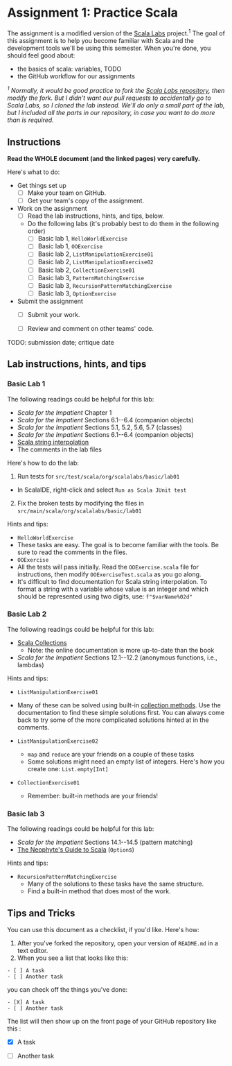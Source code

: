 # Assignment 1: Practice Scala
The assignment is a modified version of the
[Scala Labs](http://scala-labs.github.io/) project.<sup>1</sup> The goal of this
assignment is to help you become familiar with Scala and the development tools
we'll be using this semester. When you're done, you should feel good about:

- the basics of scala: variables, TODO
- the GitHub workflow for our assignments


*<sup>1</sup> Normally, it would be good practice to fork the 
[Scala Labs repository](https://github.com/scala-labs/scala-labs/), then modify
the fork. But I didn't want our pull requests to accidentally go to Scala Labs,
so I cloned the lab instead. We'll do only a small part of the lab, but I
included all the parts in our repository, in case you want to do more than is
required.*

## Instructions
**Read the WHOLE document (and the linked pages) very carefully.**

Here's what to do:

- Get things set up
  - [ ] Make your team on GitHub.
  - [ ] Get your team's copy of the assignment.

- Work on the assignment
  - [ ] Read the lab instructions, hints, and tips, below.
  - Do the following labs (it's probably best to do them in the following order)
     - [ ] Basic lab 1, `HelloWorldExercise`
     - [ ] Basic lab 1, `OOExercise`
     - [ ] Basic lab 2, `ListManipulationExercise01`
     - [ ] Basic lab 2, `ListManipulationExercise02`
     - [ ] Basic lab 2, `CollectionExercise01`
     - [ ] Basic lab 3, `PatternMatchingExercise`
     - [ ] Basic lab 3, `RecursionPatternMatchingExercise`
     - [ ] Basic lab 3, `OptionExercise`

- Submit the assignment 
  - [ ] Submit your work.
  - [ ] Review and comment on other teams' code. 


TODO: submission date; critique date

## Lab instructions, hints, and tips


### Basic Lab 1

The following readings could be helpful for this lab:

-   *Scala for the Impatient* Chapter 1
-   *Scala for the Impatient* Sections 6.1--6.4 (companion objects)
-   *Scala for the Impatient* Sections 5.1, 5.2, 5.6, 5.7 (classes)
-   *Scala for the Impatient* Sections 6.1--6.4 (companion objects)
-   [Scala string interpolation](http://docs.scala-lang.org/overviews/core/string-interpolation.html)
-   The comments in the lab files

Here's how to do the lab:

1.  Run tests for `src/test/scala/org/scalalabs/basic/lab01`
  -   In ScalaIDE, right-click and select `Run as Scala JUnit test`

2.  Fix the broken tests by modifying the files in `src/main/scala/org/scalalabs/basic/lab01`

Hints and tips:

-   `HelloWorldExercise`
  -   These tasks are easy. The goal is to become familiar with the tools. Be sure to read the comments in the files.
-   `OOExercise`
  -   All the tests will pass initially. Read the `OOExercise.scala` file for instructions, then modify `OOExerciseTest.scala` as you go along.
  - It's difficult to find documentation for Scala string interpolation. To format a string with a variable whose value is an integer and which should be represented using two digits, use: `f"$varName%02d"`

### Basic Lab 2

The following readings could be helpful for this lab:

-   [Scala Collections](http://docs.scala-lang.org/overviews/collections/introduction.html)
    -   Note: the online documentation is more up-to-date than the book
-   *Scala for the Impatient* Sections 12.1--12.2 (anonymous functions, i.e., lambdas)

Hints and tips:

-  `ListManipulationExercise01`
  -   Many of these can be solved using built-in [collection methods](http://docs.scala-lang.org/overviews/collections/introduction.html). Use the documentation to find these simple solutions first. You can always come back to try some of the more complicated solutions hinted at in the comments.

- `ListManipulationExercise02`
  -   `map` and `reduce` are your friends on a couple of these tasks
  -   Some solutions might need an empty list of integers. Here's how you create one: `List.empty[Int]`

- `CollectionExercise01`
  -   Remember: built-in methods are your friends!

### Basic lab 3

The following readings could be helpful for this lab:

-   *Scala for the Impatient* Sections 14.1--14.5 (pattern matching)
-   [The Neophyte's Guide to Scala](http://danielwestheide.com/blog/2012/12/19/the-neophytes-guide-to-scala-part-5-the-option-type.html) (`Option`s)

Hints and tips:

- `RecursionPatternMatchingExercise`
  - Many of the solutions to these tasks have the same structure.
  - Find a built-in method that does most of the work.

## Tips and Tricks
You can use this document as a
checklist, if you'd like. Here's how: 

1. After you've forked the repository, open your version of `README.md` in a
text editor.
2. When you see a list that looks like this:

```
- [ ] A task
- [ ] Another task
```

you can check off the things you've done:

```
- [X] A task
- [ ] Another task
```

The list will then show up on the front page of your GitHub repository like this
:

- [X] A task
- [ ] Another task


